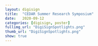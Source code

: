 ```yaml
---
layout: digisign
title:  "CEDAR Summer Research Symposium"
date:   2020-09-12
categories: [digisign, poster]
fullimg_url: "DigiSignSpotlights.png"
thumb_url: "DigiSignSpotlights.png"
show: true
---
```

